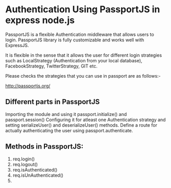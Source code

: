 # Authentication Using PassportJS in express node.js

PassportJS is a flexible Authentication middleware that allows users to login. PassportJS library is fully customizable and works well with ExpressJS.

It is flexible in the sense that it allows the user for different login strategies such as LocalStrategy (Authentication from your local database), FacebookStrategy, TwitterStrategy, GIT etc.

Please checks the strategies that you can use in passport are as follows:- 

http://passportjs.org/


Different parts in PassportJS
-------------------

Importing the module and using it passport.initialize() and passport.session()
Configuring it for atleast one Authentication strategy and setting serializeUser() and deserializeUser()
methods.
Define a route for actually authenticating the user using passport.authenticate.

Methods in PassportJS:
---------------

1. req.login() 
2. req.logout()
3. req.isAuthenticated()
4. req.isUnAuthenticated()
5. 
